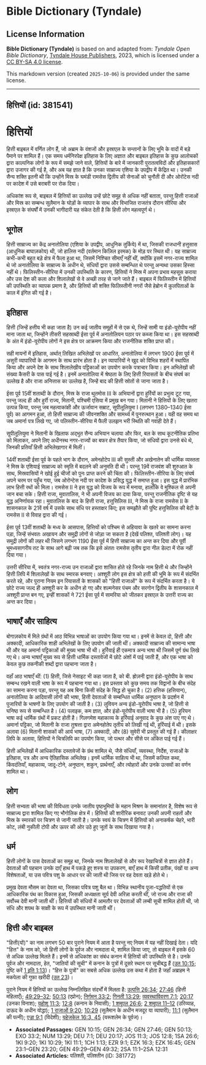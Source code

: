 # Bible Dictionary (Tyndale)

## License Information

**Bible Dictionary (Tyndale)** is based on and adapted from: _Tyndale Open Bible Dictionary_, [Tyndale House Publishers](https://tyndaleopenresources.com/), 2023, which is licensed under a [CC BY-SA 4.0 license](https://creativecommons.org/licenses/by-sa/4.0/legalcode.en).

This markdown version (created `2025-10-06`) is provided under the same license.



--------------------------------

## हित्तियों (id: 381541)

हित्तियों
=========

हित्ती बाइबल में वर्णित लोग हैं, जो अब्राम के वंशजों और इस्राएल के सन्तानों के लिए भूमि के वादों में बड़े पैमाने पर शामिल हैं। एक समय धर्मनिरपेक्ष इतिहास के लिए अज्ञात और बाइबल इतिहास के कुछ आलोचकों द्वारा काल्पनिक लोगों के रूप में समझे जाने वाले, हित्तियों के बारे में जानकारी पुरातत्वविदों और इतिहासकारों द्वारा उजागर की गई है, और अब यह ज्ञात है कि उनका साम्राज्य एशिया के उपद्वीप में केंद्रित था। उनकी सैन्य शक्ति इतनी थी कि उन्होंने मिस्र के घमंडी रामसेस द्वितीय की सेनाओं को चुनौती दी और ओरोंटेस नदी पर कादेश में उसे बराबरी पर रोक दिया।

अधिकांश रूप से, बाइबल में हित्तियों का उल्लेख उन्हें छोटे समूह से अधिक नहीं बताता, परन्तु हित्ती राजाओं और मिस्र का सम्बन्ध सुलैमान के घोड़ों के व्यापार के साथ और विभाजित राजतंत्र दौरान सीरिया और इस्राएल के संघर्षों में उनकी भागीदारी यह संकेत देती है कि हित्ती लोग महत्वपूर्ण थे।

भूगोल
-----

हित्ती साम्राज्य का केंद्र अनातोलिया (एशिया के उपद्वीप, आधुनिक तुर्किये) में था, जिसकी राजधानी हत्तुसास (आधुनिक बाघाज़कोय) थी, जो हालिस नदी (वर्तमान किज़िल इरमक) के मोड़ पर स्थित थी। यह साम्राज्य कभी\-कभी बहुत बड़े क्षेत्र में फैला हुआ था, जिसमें निश्चित सीमाएँ नहीं थीं, क्योंकि इसमें नगर\-राज्य शामिल थे जो अनातोलिया के साम्राज्य के अधीन थे, संधियों द्वारा उससे सम्बन्धित थे परन्तु अन्यथा उसका हिस्सा नहीं थे। फिलिस्तीन\-सीरिया में उनकी उपस्थिति के कारण, हित्तियों ने मिस्र में अपना प्रभाव महसूस कराया और उस देश की कला और शिलालेखों से वे अच्छी तरह से जाने जाते हैं। बाइबल में फिलिस्तीन में हित्तियों की उपस्थिति का व्यापक प्रमाण है, और हित्तियों की शक्ति फिलिस्तीनी नगरों जैसे हेब्रोन में कुलपिताओं के काल में इंगित की गई है।

इतिहास
------

हित्ती (जिन्हें हत्तीय भी कहा जाता है) उन कई जातीय समूहों में से एक थे, जिन्हें सामी या इंडो\-यूरोपीय नहीं माना जाता था, जिन्होंने तीसरी सहस्राब्दी ईसा पूर्व में अनातोलियन पठार पर कब्जा किया था। इस सहस्राब्दी के अंत में इंडो\-यूरोपीय लोगों ने इस क्षेत्र पर आक्रमण किया और राजनीतिक शक्ति प्राप्त की।

सही मायनों में इतिहास, अर्थात् लिखित अभिलेखों पर आधारित, अनातोलिया में लगभग 1900 ईसा पूर्व में असुरी व्यापारियों के आगमन के साथ प्रारंभ होता है। इन व्यापारियों ने खुद को विभिन्न शहरों में स्थापित किया और अपने देश के साथ शिलालेखीय पट्टिकाओं का उपयोग करके पत्राचार किया। इन अभिलेखों की संख्या कैसरी के पास पाई गई है। इनमें अनातोलिया में श्रेष्ठता के लिए हित्ती रियासतों के बीच संघर्ष का उल्लेख है और राजा अनित्तास का उल्लेख है, जिन्हें बाद की हित्ती स्रोतों से जाना जाता है।

ईसा पूर्व 15वीं शताब्दी के दौरान, मिस्र के राजा थुतमोस III के अभियानों द्वारा हुर्रियों का प्रभुत्व टूट गया, परन्तु जल्द ही और हुर्री राज्य, मितानी, पश्चिमी एसिया में प्रमुख बन गया। मितानी ने हित्तियों के लिए खतरा उत्पन्न किया, परन्तु जब महत्वाकांक्षी और ऊर्जावान सम्राट, सूपीलूलियुमा I (लगभग 1380–1340 ईसा पूर्व) का आगमन हुआ, तो हित्ती साम्राज्य की जीवनशक्ति और सामर्थ्य में पुनरुत्थान हुआ। यही वह समय था जब अमार्ना पत्र लिखे गए, जो पलिस्तीन\-सीरिया में फैली उलझन भरी स्थिति की गवाही देते हैं।

सूपीलूलियुमा ने मितानी के खिलाफ अद्भुत सैन्य अभियान चलाया और फिर, बल के साथ कूटनीतिक प्रतिभा को मिलाकर, अपने लिए अधीनस्थ नगर\-राज्यों का बफर क्षेत्र तैयार किया, जो संधियों द्वारा उनसे बंधे थे, जिनकी प्रतियाँ हित्ती अभिलेखागार में मिलीं।

14वीं शताब्दी ईसा पूर्व के पहले भाग के दौरान, अमेनहोटेप III की सुस्ती और अखेनातेन की धार्मिक व्यस्तता ने मिस्र के एशियाई साम्राज्य को स्मृति में बदलने की अनुमति दी थी। परन्तु 19वें राजवंश की शुरुआत के साथ, मिस्रवासियों ने खोई हुई चीजों को पुनः प्राप्त करने की चिंता की। फिलिस्तीन\-सीरिया के लिए संघर्ष अपने चरम पर पहुँच गया, जब ओरोन्टेस नदी पर कादेश के प्रसिद्ध युद्ध में समाप्त हुआ। इस युद्ध में प्रारंभिक लाभ हित्ती रथों को मिला। रामसेस II ने इस युद्ध को विजय के रूप में मनाया, हालाँकि वे मुश्किल से अपनी जान बचा सके। हित्ती राजा, मुवातालिस, ने भी अपनी विजय का दावा किया, परन्तु राजनीतिक दृष्टि से यह युद्ध अनिर्णायक रहा। मुवातलिस के बाद के हित्ती राजा, हत्तुसिलिस III, ने मिस्र के राजा रामसेस II के शासनकाल के 21वें वर्ष में उसके साथ संधि पर हस्ताक्षर किए; इस समझौते की पुष्टि हत्तुसिलिस की बेटी के रामसेस II से विवाह द्वारा की गई।

ईसा पूर्व 13वीं शताब्दी के मध्य के आसपास, हित्तियों को पश्चिम से अहियावा के खतरे का सामना करना पड़ा, जिन्हें संभवतः अखायन और समुद्री लोगों से जोड़ा जा सकता है (देखें पलिश्त, पलिश्ती लोग)। यह समुद्री लोगों की लहर थी जिसने लगभग 1190 ईसा पूर्व में हित्ती साम्राज्य का अन्त कर दिया और पूर्वी भूमध्यसागरीय तट के साथ आगे बढ़ी जब तक कि इसे अंततः रामसेस तृतीय द्वारा नील डेल्टा में रोक नहीं दिया गया।

उत्तरी सीरिया में, स्वतंत्र नगर\-राज्य उन राजाओं द्वारा शासित होते रहे जिनके नाम हित्ती थे और जिन्होंने हित्ती लिपि में शिलालेखों के साथ स्मारक बनवाए। अश्शूरी लोग इस क्षेत्र को हत्ती की भूमि के रूप में संदर्भित करते रहे, और पुराना नियम इन रियासतों के शासकों को "हित्ती राजाओं" के रूप में संदर्भित करता है। ये छोटे राज्य जल्द ही अश्शूरी कर के अधीन हो गए और शल्मनेसर पंचम और सरगोन द्वितीय के शासनकाल में अश्शूरी प्रान्त बन गए, इन्हीं शासकों ने 721 ईसा पूर्व में सामरिया को जीतकर इस्राएल के उत्तरी राज्य का अन्त कर दिया।

भाषाएँ और साहित्य
-----------------

बोगाज़कोय में मिले ग्रंथों में आठ विभिन्न भाषाओं का उपयोग किया गया था। इनमें से केवल दो, हित्ती और अक्कादी, आधिकारिक शाही अभिलेखों के लिए उपयोग की जाती थीं। अक्कादी साम्राज्य की सामान्य भाषा थी और यह अमार्ना पट्टिकाओं की मुख्य भाषा भी थी। हुर्रियाई ही एकमात्र अन्य भाषा थी जिसमें पूर्ण ग्रंथ लिखे गए थे। अन्य भाषाएँ मुख्य रूप से हित्ती धार्मिक दस्तावेजों में छोटे अंशों में पाई जाती हैं, और एक भाषा को केवल कुछ तकनीकी शब्दों द्वारा पहचाना जाता है।

वहाँ आठ भाषाएँ थीं: (1\) हित्ती, जिसे नेसाइट भी कहा जाता है, को बी. ह्रोज़नी द्वारा इंडो\-यूरोपीय के साथ सम्बन्ध रखने वाली भाषा के रूप में पहचाना गया था। इस प्रस्ताव को कुछ समय तक विद्वानों के बीच संदेह का सामना करना पड़ा, परन्तु यह अब बिना किसी संदेह के सिद्ध हो चुका है। (2\) हत्तिक (हत्तियान), अनातोलिया के आदिवासी लोगों की भाषा, हित्ती देवताओं से सम्बन्धित धार्मिक अनुष्ठान के प्रदर्शन में पुजारियों के भाषणों के लिए उपयोग की जाती है। (3\) लुवियन अन्य इंडो\-यूरोपीय भाषा है, जो हित्ती से घनिष्ठ रूप से सम्बन्धित है। (4\) पलाइक, कम ज्ञात, और इंडो\-यूरोपीय वाली भाषा भी है। (5\) हुरियन भाषा कई धार्मिक ग्रंथों में प्रकट होती है। गिलगमेश महाकाव्य के हुर्रियाई अनुवाद के कुछ अंश पाए गए थे। अमार्ना पट्टिका, जो मितानी के राजा तुश्रत्ता द्वारा अमेनहोतेप तृतीय को लिखी गई थी, हुर्रियाई में थी। इसके अलावा (6\) मितानी शासकों की आर्य भाषा, (7\) अक्कादी, और (8\) सुमेरी भी प्रस्तुत की गई हैं। कीलाक्षर लिपि के अलावा, हित्तियों ने चित्रलिपि का उपयोग किया, जो पत्थर और सीसे पर अंकित पाई गई हैं।

हित्ती अभिलेखों में आधिकारिक दस्तावेजों के ग्रंथ शामिल थे, जैसे संधियाँ, व्यवस्था, निर्देश, राजाओं के इतिहास, पत्र और अन्य ऐतिहासिक अभिलेख। इनमें धार्मिक साहित्य भी था, जिसमें कल्पित कथा, किंवदंतियाँ, महाकाव्य, जादू\-टोने, अनुष्ठान, शकुन, प्रार्थनाएँ, और त्योहारों और उनके उत्सवों का वर्णन शामिल था।

लोग
---

हित्ती सभ्यता की भाषा की विविधता उनके जातीय पृष्ठभूमियों के महान मिश्रण के समानांतर है, विशेष रूप से साम्राज्य द्वारा शामिल किए गए भौगोलिक क्षेत्र में। हित्तियों की शारीरिक बनावट उनकी अपनी राहतों और मिस्र के स्मारकों पर चित्रण से जानी जाती है। उनके स्वयं के चित्रण में हित्तियों को अनाकर्षक चेहरे, भारी कोट, लंबी नुकीली टोपी और ऊपर की ओर उठे हुए जूतों के साथ दिखाया गया है।

धर्म
----

हित्ती लोगों के पास देवताओं का समूह था, जिनके नाम शिलालेखों से और रूप रेखाचित्रों से ज्ञात होते हैं। देवताओं की पहचान उनके दाएँ हाथ में पकड़े हुए शस्त्र या उपकरण, बाएँ हाथ में किसी प्रतीक, पंखों या अन्य विशेषताओं, या उस पवित्र पशु के आधार पर की जाती थी जिस पर वह देवता खड़े होते थे।

प्रमुख देवता मौसम का देवता था, जिसका पवित्र पशु बैल था। विभिन्न स्थानीय पूजा\-पद्धतियों से एक आधिकारिक पंथ का विकास हुआ, जिसकी अध्यक्षता सूर्य देवी अरिन्ना करती थीं, जो राज्य और राजा की सर्वोच्च देवी मानी जाती थीं। हित्तियों की संधियों में आमतौर पर देवताओं की लम्बी सूची शामिल होती थी, जो संधि और शपथ के साक्षी के रूप में उपस्थित मानी जाती थीं।

हित्ती और बाइबल
---------------

"हित्ती(यों)" का नाम लगभग 50 बार पुराने नियम में आता है परन्तु नए नियम में यह नहीं दिखाई देता। यदि "हित्त" के नाम को, जो हित्ती लोगों के पूर्वज और नामदाता थे, शामिल किया जाए, तो बाइबल में इसके 60 से अधिक उल्लेख मिलते हैं। इनमें से अधिकांश का संबंध कनान में हित्तियों की उपस्थिति से है। उनके पूर्वज और नामदाता, हेत, "जातियों की सूची" में कनान के पुत्रों में दूसरे स्थान पर सूचीबद्ध हैं ([उत 10:15](https://ref.ly/Gen10:15); पुष्टि करें [1 इति 1:13](https://ref.ly/1Chr1:13))। "हित्त के पुत्रों" का सबसे अधिक उल्लेख उस कथा में होता है जहाँ अब्राहम ने मकपेला की गुफा खरीदी ([उत 23](https://ref.ly/Gen23:1-Gen23:20))।

पुराने नियम में हित्तियों का उल्लेख निम्नलिखित संदर्भों में मिलता है: [उत्पत्ति 26:34](https://ref.ly/Gen26:34); [27:46](https://ref.ly/Gen27:46) (हित्ती महिलाएँ); [49:29–32](https://ref.ly/Gen49:29-Gen49:32); [50:13](https://ref.ly/Gen50:13) (एप्रोन); [निर्गमन 33:2](https://ref.ly/Exod33:2); [गिनती 13:29](https://ref.ly/Num13:29); [व्यवस्थाविवरण 7:1](https://ref.ly/Deut7:1); [20:17](https://ref.ly/Deut20:17) (उनका विनाश); [यहोशू 11:3](https://ref.ly/Josh11:3); [12:8](https://ref.ly/Josh12:8) (कनान के निवासी); [1 शमूएल 26:6](https://ref.ly/1Sam26:6); [2 शमूएल 11–12](https://ref.ly/2Sam11:1-2Sam12:31) (उरिय्याह, दाऊद के अधीन योद्धा); [1 राजाओं 9:20](https://ref.ly/1Kgs9:20); [10:29](https://ref.ly/1Kgs10:29) (सुलैमान के अधीन मजदूर या व्यापारी); [11:1](https://ref.ly/1Kgs11:1) (सुलैमान की पत्नी); [एज्रा 9:1](https://ref.ly/Ezra9:1) (विदेशी); [यहेजकेल 16:3, 45](https://ref.ly/Ezek16:3,Ezek16:45) (यरूशलेम के पूर्वज)।

* **Associated Passages:** GEN 10:15; GEN 26:34; GEN 27:46; GEN 50:13; EXO 33:2; NUM 13:29; DEU 7:1; DEU 20:17; JOS 11:3; JOS 12:8; 1SA 26:6; 1KI 9:20; 1KI 10:29; 1KI 11:1; 1CH 1:13; EZR 9:1; EZK 16:3; EZK 16:45; GEN 23:1–GEN 23:20; GEN 49:29–GEN 49:32; 2SA 11:1–2SA 12:31
* **Associated Articles:** पलिश्ती, पलिश्तीन (ID: 381772)

